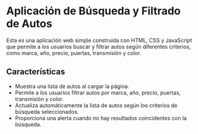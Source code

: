 # Aplicación de Búsqueda y Filtrado de Autos

Esta es una aplicación web simple construida con HTML, CSS y JavaScript que permite a los usuarios buscar y filtrar autos según diferentes criterios, como marca, año, precio, puertas, transmisión y color.

## Características

- Muestra una lista de autos al cargar la página.
- Permite a los usuarios filtrar autos por marca, año, precio, puertas, transmisión y color.
- Actualiza automáticamente la lista de autos según los criterios de búsqueda seleccionados.
- Proporciona una alerta cuando no hay resultados coincidentes con la búsqueda.

